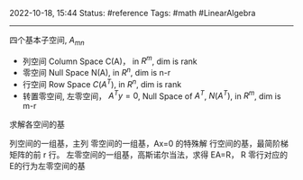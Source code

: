 2022-10-18, 15:44
Status: #reference 
Tags: #math #LinearAlgebra 

---
四个基本子空间, $A_{mn}$
- 列空间 Column Space C(A)， in $R^m$, dim is rank
- 零空间 Null Space N(A), in $R^n$, dim is n-r
- 行空间 Row Space $C(A^T)$, in $R^n$, dim is rank
- 转置零空间, 左零空间， $A^Ty=0$, Null Space of $A^T$, $N(A^T)$, in $R^m$, dim is m-r

求解各空间的基

列空间的一组基，主列
零空间的一组基，Ax=0 的特殊解
行空间的基，最简阶梯矩阵的前 r 行。
左零空间的一组基，高斯诺尔当法，求得 EA=R， R 零行对应的 E的行为左零空间的基
